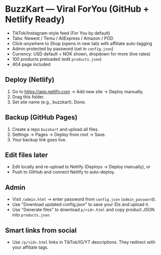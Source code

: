 
# BuzzKart — Viral ForYou (GitHub + Netlify Ready)
- TikTok/Instagram-style feed (For You by default)
- Tabs: Newest / Temu / AliExpress / Amazon / POD
- Click-anywhere to Shop (opens in new tab) with affiliate auto-tagging
- Admin protected by password (set in `config.json`)
- Currency: USD default + NOK shown, dropdown for more (live rates)
- 100 products preloaded (edit `products.json`)
- 404 page included

## Deploy (Netlify)
1. Go to https://app.netlify.com → Add new site → Deploy manually.
2. Drag this folder.
3. Set site name (e.g., buzzkart). Done.

## Backup (GitHub Pages)
1. Create a repo `buzzkart` and upload all files.
2. Settings → Pages → Deploy from root → Save.
3. Your backup link goes live.

## Edit files later
- Edit locally and re-upload to Netlify (Deploys → Deploy manually), or
- Push to GitHub and connect Netlify to auto-deploy.

## Admin
- Visit `/admin.html` → enter password from `config.json` (`admin_password`).
- Use "Download updated config.json" to save your IDs and upload it.
- Use "Generate files" to download `p/<id>.html` and copy product JSON into `products.json`.

## Smart links from social
- Use `/p/<id>.html` links in TikTok/IG/YT descriptions. They redirect with your affiliate tags.
